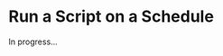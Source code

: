 <meta sectionIndex="3">
<meta url="https://github.com/johnlindquist/kit/discussions/806">
<meta id="D_kwDOEu7MBc4AP9Tc">
<meta title="Run a Script on a Schedule">
<meta section="Script Options">
<meta i="1">    
<meta path="docs/run-a-script-on-a-schedule">    

# Run a Script on a Schedule  

In progress...